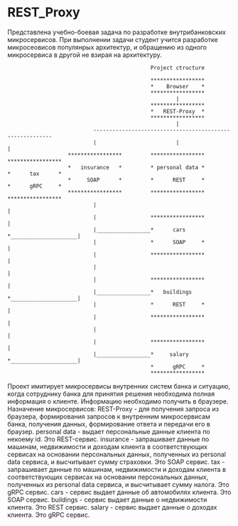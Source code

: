 # REST_Proxy

Представлена учебно-боевая задача по разработке внутрибанковских микросервисов. При выполнении задачи студент учится разработке микросеовисов популянрых архитектур, и обращению из одного микросервиса в другой не взирая на архитектуру.

                                                 Project ctructure
                                                 
                                                 *****************
                                                 *    Browser    *
                                                 *****************
                                                         |
                                                 *****************
                                                 *   REST-Proxy  *
                                                 *****************
                                                         |
                               ---------------------------------------------------------
                               |                         |                             |
                       *****************         *****************             *****************
                       *   insurance   *         * personal data *             *      tax      *
                       *     SOAP      *         *      REST     *             *      gRPC     *
                       *****************         *****************             *****************
                               |                                                       |
                               |                 *****************                     |
                               |_________________*      cars     *_____________________|
                               |                 *      SOAP     *                     |
                               |                 *****************                     |
                               |                                                       |
                               |                 *****************                     |
                               |_________________*   buildings   *_____________________|
                               |                 *      REST     *                     |
                               |                 *****************                     |
                               |                                                       |
                               |                 *****************                     |
                               |_________________*     salary    *_____________________|
                                                 *      gRPC     *
                                                 *****************
                                                
Проект имитирует микросервисы внутренних систем банка и ситуацию, когда сотруднику банка для принятия решения необходима полная информация о клиенте. Информацию необходимо получить в браузере. 
Назначение микросервисов:
REST-Proxy    - для получения запроса из браузера, формирования запросов к внутренним микросервисам банка, получения данных, формирование ответа и передачи его в браузер.
personal data - выдает персональные данные клиента по некоему id. Это REST-сервис.
insurance     - запрашивает данные по машинам, недвижимости и доходам клиента в соответствующих сервисах на основании персональных данных, полученных из personal data сервиса, и                 высчитывает сумму страховки. Это SOAP сервис.
tax           - запрашивает данные по машинам, недвижимости и доходам клиента в соответствующих сервисах на основании персональных данных, полученных из personal data сервиса, и                 высчитывает сумму налога. Это gRPC сервис.
cars          - сервис выдает данные об автомобилях клиента. Это SOAP сервис.
buildings     - сервис выдает данные о недвижимости клиента. Это REST сервис.
salary        - сервис выдает данные о доходах клиента. Это gRPC сервис.
